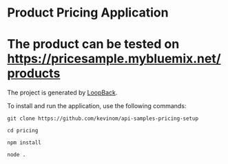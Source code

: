 # Product Pricing Application

# The product can be tested on https://pricesample.mybluemix.net/products

The project is generated by [LoopBack](http://loopback.io).

To install and run the application, use the following commands:

`git clone https://github.com/kevinom/api-samples-pricing-setup`

`cd pricing`

`npm install`

`node .`